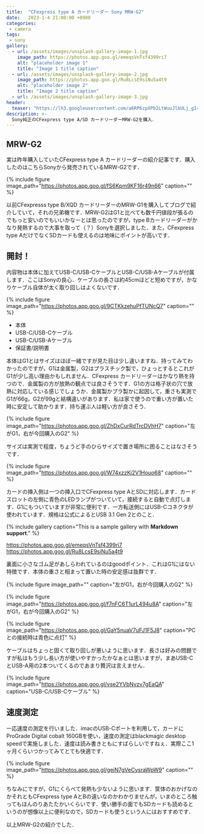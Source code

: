 ```yaml
---
title:  "CFexpress type A カードリーダー Sony MRW-G2"
date:   2023-1-4 21:00:00 +0900
categories: 
 - camera
tags:
 - sony
gallery:
  - url: /assets/images/unsplash-gallery-image-1.jpg
    image_path: https://photos.app.goo.gl/emeqsVnTsf4399ri7
    alt: "placeholder image 1"
    title: "Image 1 title caption"
  - url: /assets/images/unsplash-gallery-image-2.jpg
    image_path: https://photos.app.goo.gl/Ru8LcsE9siNu5a4t9
    alt: "placeholder image 2"
    title: "Image 2 title caption"
  - url: /assets/images/unsplash-gallery-image-3.jpg
header:
  teaser: "https://lh3.googleusercontent.com/a6RP6zpXPb2LtWuuJlbULj_gI4FTbKQfGV4dNfFMWDJovLy_VDSQyHb3ZXQel_VvE644jZDR4EIQt8dXP4il6DMgz1f8zAPew0cPgKaf6RLy6benKIVVw_Awq6mmV5m0iaLwsCKl=s0"
description: >-
  Sony純正のCFexpress type A/SD カードリーダーMRW-G2を購入．
---
```


## MRW-G2

実は昨年購入していたCFexpress type A カードリーダーの紹介記事です．購入したのはこちらSonyから発売されているMRW-G2です．

{% include figure image_path="https://photos.app.goo.gl/fS6Kpm9KF16r49n66" caption="" %}

以前CFexpresss type B/XQD カードリーダーのMRW-G1を購入してブログで紹介していて，それの兄弟機です．MRW-G2はG1と比べても数千円値段が張るのでもっと安いのでもいいかなーとは思ったのですが，type Bカードリーダーがかなり発熱するので大事を取って（？）Sonyを選択しました．また，CFexpress type AだけでなくSDカードも使えるのは地味にポイントが高いです．


## 開封！

内容物は本体に加えてUSB-C/USB-CケーブルとUSB-C/USB-Aケーブルが付属します．ここはSonyの良心．ケーブルの長さは約45cmほどと短めですが，かなりケーブル自体が太く取り回しはよくないです．

{% include figure image_path="https://photos.app.goo.gl/9CTKkzehuPfTUNcQ7" caption="" %}

- 本体
- USB-C/USB-Cケーブル
- USB-C/USB-Aケーブル
- 保証書/説明書

本体はG1とはサイズはほぼ一緒ですが見た目は少し違いますね．持ってみてわかったのですが，G1は金属製，G2はプラスチック製で，ひょっとするとこれがG1が少し高い理由かもしれません．CFexpress カードリーダーはかなり熱を持つので．金属製の方が放熱の観点では良さそうです．G1の方は格子状の穴で放熱に対応している感じでしょうか．金属製かプラ製かに起因して，重さも実測でG1が66g，G2が99gと結構違いがあります．私は家で使うので重い方が置いた時に安定して助かります．持ち運ぶ人は軽い方が良さそう．

{% include figure image_path="https://photos.app.goo.gl/ZhDxCurRdTrcDVhH7" caption="左がG1，右が今回購入のG2" %}


サイズは実測で程度，ちょうど手のひらサイズで置き場所に困ることはなさそうです．

{% include figure image_path="https://photos.app.goo.gl/W74xzzKj2V1Houo68" caption="" %}




カードの挿入側は一つの挿入口でCFexpress type AとSDに対応します．カードスロットの左側に青色のLEDランプがついていて，接続すると自動で点灯します．G1にもついていますが非常に便利です．一方転送側にはUSB-Cコネクタが使われています．規格は公式によるとUSB 3.1 Gen 2とのこと．

{% include gallery caption="This is a sample gallery with **Markdown support**." %}

https://photos.app.goo.gl/emeqsVnTsf4399ri7
https://photos.app.goo.gl/Ru8LcsE9siNu5a4t9

裏面に小さなゴム足があしらわれているのはgoodポイント．これはG1にはない特徴です．本体の重さと相まって置いた時の安定感は抜群です．

{% include figure image_path="" caption="左がG1，右が今回購入のG2" %}

{% include figure image_path="https://photos.app.goo.gl/f7nFC6T1urL494u8A" caption="左がG1，右が今回購入のG2" %}

{% include figure image_path="https://photos.app.goo.gl/GaY5nuaV7uFJ1F5J8" caption="PCとの接続時は青色に点灯" %}



ケーブルはちょっと固くて取り回しが悪いように思います．長さは好みの問題ですが私はもう少し長い方が使いやすかったかなぁとは思いますが，まあUSB-CとUSB-A用の2本ついてくるのであまり贅沢は言えません．

{% include figure image_path="https://photos.app.goo.gl/vse2YVbNvzv7gEaQA" caption="USB-C/USB-Cケーブル" %}


## 速度測定

一応速度の測定を行いました．imacのUSB-Cポートを利用して，カードにProGrade Digital cobalt 160GBを使い，速度の測定はblackmagic desktop speedで実施しました．速度は読み書きともにすばらしいですねぇ．実際ここ1ヶ月くらいつかってみてとても快適です．

{% include figure image_path="https://photos.app.goo.gl/gejN7gVeCysraWpW9" caption="" %}

ちなみにですが，G1にくらべて発熱も少ないように思います．筐体のおかげなのかそれともCFexpress type AとBの違いなのかわかりませんが，いまのところ触ってもほんのりあたたかいくらいです．使い勝手の面でもSDカードも読めるというのが想像以上に便利なので，SDカードも使うという人にはおすすめです．

以上MRW-G2の紹介でした．





